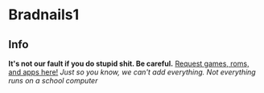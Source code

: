 # Bradnails1
## Info
**It's not our fault if you do stupid shit. Be careful.**
[Request games, roms, and apps here!](https://forms.gle/okGTsEfDd5rJYNkm8)
*Just so you know, we can't add everything. Not everything runs on a school computer*
